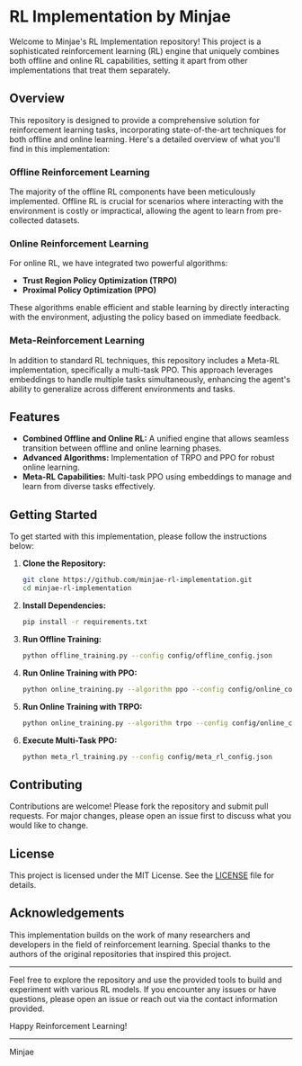 # RL Implementation by Minjae

Welcome to Minjae's RL Implementation repository! This project is a sophisticated reinforcement learning (RL) engine that uniquely combines both offline and online RL capabilities, setting it apart from other implementations that treat them separately.

## Overview

This repository is designed to provide a comprehensive solution for reinforcement learning tasks, incorporating state-of-the-art techniques for both offline and online learning. Here's a detailed overview of what you'll find in this implementation:

### Offline Reinforcement Learning

The majority of the offline RL components have been meticulously implemented. Offline RL is crucial for scenarios where interacting with the environment is costly or impractical, allowing the agent to learn from pre-collected datasets.

### Online Reinforcement Learning

For online RL, we have integrated two powerful algorithms:

- **Trust Region Policy Optimization (TRPO)**
- **Proximal Policy Optimization (PPO)**

These algorithms enable efficient and stable learning by directly interacting with the environment, adjusting the policy based on immediate feedback.

### Meta-Reinforcement Learning

In addition to standard RL techniques, this repository includes a Meta-RL implementation, specifically a multi-task PPO. This approach leverages embeddings to handle multiple tasks simultaneously, enhancing the agent's ability to generalize across different environments and tasks.

## Features

- **Combined Offline and Online RL:** A unified engine that allows seamless transition between offline and online learning phases.
- **Advanced Algorithms:** Implementation of TRPO and PPO for robust online learning.
- **Meta-RL Capabilities:** Multi-task PPO using embeddings to manage and learn from diverse tasks effectively.

## Getting Started

To get started with this implementation, please follow the instructions below:

1. **Clone the Repository:**
    ```sh
    git clone https://github.com/minjae-rl-implementation.git
    cd minjae-rl-implementation
    ```

2. **Install Dependencies:**
    ```sh
    pip install -r requirements.txt
    ```

3. **Run Offline Training:**
    ```sh
    python offline_training.py --config config/offline_config.json
    ```

4. **Run Online Training with PPO:**
    ```sh
    python online_training.py --algorithm ppo --config config/online_config.json
    ```

5. **Run Online Training with TRPO:**
    ```sh
    python online_training.py --algorithm trpo --config config/online_config.json
    ```

6. **Execute Multi-Task PPO:**
    ```sh
    python meta_rl_training.py --config config/meta_rl_config.json
    ```

## Contributing

Contributions are welcome! Please fork the repository and submit pull requests. For major changes, please open an issue first to discuss what you would like to change.

## License

This project is licensed under the MIT License. See the [LICENSE](LICENSE) file for details.

## Acknowledgements

This implementation builds on the work of many researchers and developers in the field of reinforcement learning. Special thanks to the authors of the original repositories that inspired this project.

---

Feel free to explore the repository and use the provided tools to build and experiment with various RL models. If you encounter any issues or have questions, please open an issue or reach out via the contact information provided.

Happy Reinforcement Learning!

---

Minjae
